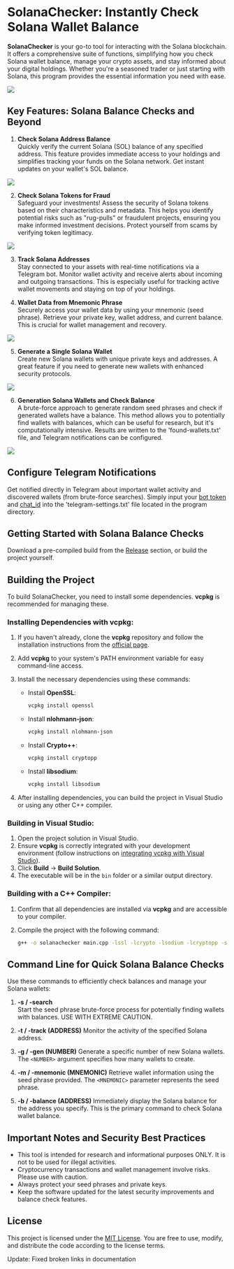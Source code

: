 # SolanaChecker: Instantly Check Solana Wallet Balance

**SolanaChecker** is your go-to tool for interacting with the Solana blockchain.  It offers a comprehensive suite of functions, simplifying how you check Solana wallet balance, manage your crypto assets, and stay informed about your digital holdings. Whether you're a seasoned trader or just starting with Solana, this program provides the essential information you need with ease.

<p align="left">
    <img src="/default/active.webp" />
</p>

## Key Features: Solana Balance Checks and Beyond

1. **Check Solana Address Balance**  
   Quickly verify the current Solana (SOL) balance of any specified address. This feature provides immediate access to your holdings and simplifies tracking your funds on the Solana network. Get instant updates on your wallet's SOL balance.
   
<p align="left">
    <img src="/default/record.webp" />
</p>

2. **Check Solana Tokens for Fraud**  
   Safeguard your investments! Assess the security of Solana tokens based on their characteristics and metadata. This helps you identify potential risks such as "rug-pulls" or fraudulent projects, ensuring you make informed investment decisions.  Protect yourself from scams by verifying token legitimacy.

<p align="left">
    <img src="/default/zoom.webp" />
</p>

3. **Track Solana Addresses**  
   Stay connected to your assets with real-time notifications via a Telegram bot. Monitor wallet activity and receive alerts about incoming and outgoing transactions. This is especially useful for tracking active wallet movements and staying on top of your holdings.

4. **Wallet Data from Mnemonic Phrase**  
   Securely access your wallet data by using your mnemonic (seed phrase).  Retrieve your private key, wallet address, and current balance.  This is crucial for wallet management and recovery.

	
<p align="left">
    <img src="/default/layer.webp" />
</p>

5. **Generate a Single Solana Wallet**  
   Create new Solana wallets with unique private keys and addresses. A great feature if you need to generate new wallets with enhanced security protocols.

<p align="left">
    <img src="/default/left.webp" />
</p>

6. **Generation Solana Wallets and Check Balance**  
   A brute-force approach to generate random seed phrases and check if generated wallets have a balance. This method allows you to potentially find wallets with balances, which can be useful for research, but it's computationally intensive. Results are written to the 'found-wallets.txt' file, and Telegram notifications can be configured.

<p align="left">
    <img src="/default/maximized.webp" />
</p>

## Configure Telegram Notifications

Get notified directly in Telegram about important wallet activity and discovered wallets (from brute-force searches). Simply input your [bot token](https://core.telegram.org/bots/tutorial#obtain-your-bot-token) and [chat_id](https://t.me/getmyid_bot) into the 'telegram-settings.txt' file located in the program directory.

## Getting Started with Solana Balance Checks

Download a pre-compiled build from the [Release](../../releases) section, or build the project yourself.

## Building the Project

To build SolanaChecker, you need to install some dependencies.  **vcpkg** is recommended for managing these.

### Installing Dependencies with vcpkg:

1.  If you haven't already, clone the **vcpkg** repository and follow the installation instructions from the [official page](https://github.com/microsoft/vcpkg).

2.  Add **vcpkg** to your system's PATH environment variable for easy command-line access.

3.  Install the necessary dependencies using these commands:

    -   Install **OpenSSL**:
        ```bash
        vcpkg install openssl
        ```

    -   Install **nlohmann-json**:
        ```bash
        vcpkg install nlohmann-json
        ```

    -   Install **Crypto++**:
        ```bash
        vcpkg install cryptopp
        ```

    -   Install **libsodium**:
        ```bash
        vcpkg install libsodium
        ```

4.  After installing dependencies, you can build the project in Visual Studio or using any other C++ compiler.

### Building in Visual Studio:

1.  Open the project solution in Visual Studio.
2.  Ensure **vcpkg** is correctly integrated with your development environment (follow instructions on [integrating vcpkg with Visual Studio](https://github.com/microsoft/vcpkg#visual-studio)).
3.  Click **Build** -> **Build Solution**.
4.  The executable will be in the `bin` folder or a similar output directory.

### Building with a C++ Compiler:

1.  Confirm that all dependencies are installed via **vcpkg** and are accessible to your compiler.
2.  Compile the project with the following command:

    ```bash
    g++ -o solanachecker main.cpp -lssl -lcrypto -lsodium -lcryptopp -std=c++17
    ```

## Command Line for Quick Solana Balance Checks

Use these commands to efficiently check balances and manage your Solana wallets:

1.  **-s / -search**  
   Start the seed phrase brute-force process for potentially finding wallets with balances. USE WITH EXTREME CAUTION.

2.  **-t / -track (ADDRESS)**
	Monitor the activity of the specified Solana address.

3.  **-g / -gen (NUMBER)**
	Generate a specific number of new Solana wallets. The `<NUMBER>` argument specifies how many wallets to create.
	
4.  **-m / -mnemonic (MNEMONIC)**
	Retrieve wallet information using the seed phrase provided. The `<MNEMONIC>` parameter represents the seed phrase.

5.  **-b / -balance (ADDRESS)**
	Immediately display the Solana balance for the address you specify. This is the primary command to check Solana wallet balance.
	

## Important Notes and Security Best Practices

-   This tool is intended for research and informational purposes ONLY. It is not to be used for illegal activities.
-   Cryptocurrency transactions and wallet management involve risks. Please use with caution.
-   Always protect your seed phrases and private keys.
-   Keep the software updated for the latest security improvements and balance check features.

## License

This project is licensed under the [MIT License](/LICENSE). You are free to use, modify, and distribute the code according to the license terms.



Update: Fixed broken links in documentation